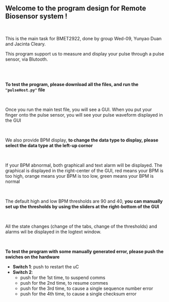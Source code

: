 ## Welcome to the program design for Remote Biosensor system !

<br/>

This is the main task for BMET2922, done by group Wed-09, Yunyao Duan and Jacinta Cleary.


This program support us to measure and display your pulse through a pulse sensor, via Blutooth.

<br/>

<!-- ![](/gui.png) -->
<!-- <img src="./gui.png" width="80%"> -->


<br/>

__To test the program, please download all the files, and run the `"pulseHost.py"` file__

<br/>

Once you run the main test file, you will see a GUI. When you put your finger onto the pulse sensor, you will see your pulse waveform displayed in the GUI

<br/>

We also provide BPM display, __to change the data type to display, please select the data type at the left-up cornor__

<br/>

If your BPM abnormal, both graphicall and text alarm will be displayed. The graphical is displayed in the right-center of the GUI, red means your BPM is too high, orange means your BPM is too low, green means your BPM is normal

<br/> 

The default high and low BPM thresholds are 90 and 40, __you can manually set up the thresholds by using the sliders at the right-bottom of the GUI__


<br/>

All the state changes (change of the tabs, change of the thresholds) and alarms wil be displayed in the logtext window.

<br/>

__To test the program with some manually generated error, please push the swiches on the hardware__

- __Switch 1__: push to restart the uC
- __Switch 2__: 
    - push for the 1st time, to suspend comms
    - push for the 2nd time, to resume commes
    - push for the 3rd time, to cause a single sequence number error
    - push for the 4th time, to cause a single checksum error
